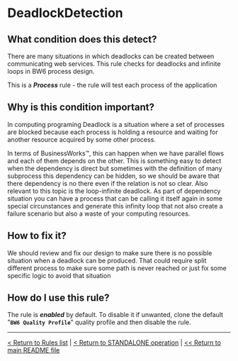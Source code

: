 # DeadlockDetection

## What condition does this detect?

There are many situations in which deadlocks can be created between communicating web services. This rule checks for deadlocks and infinite loops in BW6 process design.

This is a ***Process*** rule - the rule will test each process of the application

## Why is this condition important?

In computing programing Deadlock is a situation where a set of processes are blocked because each process is holding a resource and waiting for another resource acquired by some other process.

In terms of BusinessWorks™, this can happen when we have parallel flows and each of them depends on the other. This is something easy to detect when the dependency is direct but sometimes with the definition of many subprocess this dependency can be hidden, so we should be aware that there dependency is no there even if the relation is not so clear. Also relevant to this topic is the loop-infinite deadlock. As part of dependency situation you can have a process that can be calling it itself again in some special circunstances and generate this infinity loop that not also create a failure scenario but also a waste of your computing resources. </thead>

## How to fix it?

We should review and fix our design to make sure there is no possible situation when a deadlock can be produced. That could require split different process to make sure some path is never reached or just fix some specific logic to avoid that situation

## How do I use this rule?

The rule is **_enabled_** by default. To disable it if unwanted, clone the default "**`BW6 Quality Profile`**" quality profile and then disable the rule.

---
[< Return to Rules list](./RULES.md) | [< Return to STANDALONE operation](../STANDALONE.md) | [<< Return to main README file](../../README.md)
